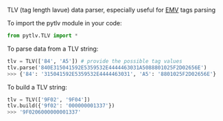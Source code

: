 TLV (tag length lavue) data parser, especially useful for [EMV](http://emvco.com) tags parsing

To import the pytlv module in your code:
```python
from pytlv.TLV import *

```

To parse data from a TLV string:
```python
tlv = TLV(['84', 'A5']) # provide the possible tag values
tlv.parse('840E315041592E5359532E4444463031A5088801025F2D02656E')
>>> {'84': '315041592E5359532E4444463031', 'A5': '8801025F2D02656E'}

```

To build a TLV string:
```python
tlv = TLV(['9F02', '9F04'])
tlv.build({'9f02': '000000001337'})
>>> '9F0206000000001337'

```

